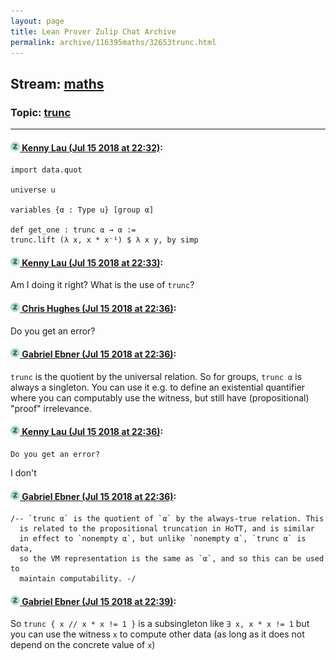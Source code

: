 ```yaml
---
layout: page
title: Lean Prover Zulip Chat Archive 
permalink: archive/116395maths/32653trunc.html
---
```


## Stream: [maths](index.html)
### Topic: [trunc](32653trunc.html)

---

#### [![Click to go to Zulip](../../assets/img/zulip2.png) Kenny Lau (Jul 15 2018 at 22:32)](https://leanprover.zulipchat.com/#narrow/stream/116395-maths/topic/trunc/near/129715831):
```lean
import data.quot

universe u

variables {α : Type u} [group α]

def get_one : trunc α → α :=
trunc.lift (λ x, x * x⁻¹) $ λ x y, by simp
```

#### [![Click to go to Zulip](../../assets/img/zulip2.png) Kenny Lau (Jul 15 2018 at 22:33)](https://leanprover.zulipchat.com/#narrow/stream/116395-maths/topic/trunc/near/129715835):
Am I doing it right? What is the use of `trunc`?

#### [![Click to go to Zulip](../../assets/img/zulip2.png) Chris Hughes (Jul 15 2018 at 22:36)](https://leanprover.zulipchat.com/#narrow/stream/116395-maths/topic/trunc/near/129715933):
Do you get an error?

#### [![Click to go to Zulip](../../assets/img/zulip2.png) Gabriel Ebner (Jul 15 2018 at 22:36)](https://leanprover.zulipchat.com/#narrow/stream/116395-maths/topic/trunc/near/129715934):
`trunc` is the quotient by the universal relation.  So for groups, `trunc α` is always a singleton.  You can use it e.g. to define an existential quantifier where you can computably use the witness, but still have (propositional) "proof" irrelevance.

#### [![Click to go to Zulip](../../assets/img/zulip2.png) Kenny Lau (Jul 15 2018 at 22:36)](https://leanprover.zulipchat.com/#narrow/stream/116395-maths/topic/trunc/near/129715935):
```quote
Do you get an error?
```
I don't

#### [![Click to go to Zulip](../../assets/img/zulip2.png) Gabriel Ebner (Jul 15 2018 at 22:36)](https://leanprover.zulipchat.com/#narrow/stream/116395-maths/topic/trunc/near/129715936):
```lean
/-- `trunc α` is the quotient of `α` by the always-true relation. This
  is related to the propositional truncation in HoTT, and is similar
  in effect to `nonempty α`, but unlike `nonempty α`, `trunc α` is data,
  so the VM representation is the same as `α`, and so this can be used to
  maintain computability. -/
```

#### [![Click to go to Zulip](../../assets/img/zulip2.png) Gabriel Ebner (Jul 15 2018 at 22:39)](https://leanprover.zulipchat.com/#narrow/stream/116395-maths/topic/trunc/near/129716004):
So `trunc { x // x * x != 1 }` is a subsingleton like `∃ x, x * x != 1` but you can use the witness `x` to compute other data (as long as it does not depend on the concrete value of `x`)

